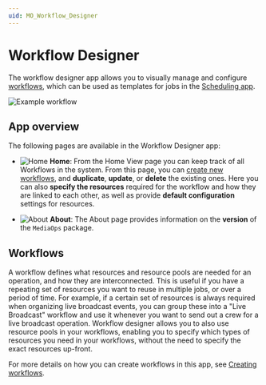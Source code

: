 ```yaml
---
uid: MO_Workflow_Designer
---
```


# Workflow Designer

The workflow designer app allows you to visually manage and configure [workflows](#workflows), which can be used as templates for jobs in the [Scheduling app](xref:MO_Scheduling).

![Example workflow](~/solutions/images/WFD_Example_WF.png)

## App overview

The following pages are available in the Workflow Designer app:

- ![Home](~/user-guide/images/WD_Home.png) **Home**: From the Home View page you can keep track of all Workflows in the system. From this page, you can [create new workflows](xref:WFD_Creating_Workflows), and **duplicate**, **update**, or **delete** the existing ones. Here you can also **specify the resources** required for the workflow and how they are linked to each other, as well as provide **default configuration** settings for resources.

- ![About](~/user-guide/images/WD_About.png) **About**: The About page provides information on the **version** of the `MediaOps` package.

## Workflows

A workflow defines what resources and resource pools are needed for an operation, and how they are interconnected. This is useful if you have a repeating set of resources you want to reuse in multiple jobs, or over a period of time. For example, if a certain set of resources is always required when organizing live broadcast events, you can group these into a "Live Broadcast" workflow and use it whenever you want to send out a crew for a live broadcast operation. Workflow designer allows you to also use resource pools in your workflows, enabling you to specify which types of resources you need in your workflows, without the need to specify the exact resources up-front.

For more details on how you can create workflows in this app, see [Creating workflows](xref:WFD_Creating_Workflows).
